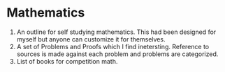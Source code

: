 # Mathematics

1. An outline for self studying mathematics. This had been designed for myself but anyone can customize it for themselves.
2. A set of Problems and Proofs which I find inetersting. Reference to sources is made against each problem and problems are categorized.
3. List of books for competition math.
